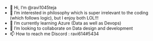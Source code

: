 - 👋 Hi, I’m @ravi1045teja
- 👀 I’m interested in philosophy which is super irrelevant to the coding (which follows logic), but I enjoy both LOL!!!
- 🌱 I’m currently learning Azure (Data as well as Devops)
- 💞️ I’m looking to collaborate on Data design and development
- 📫 How to reach me Discord :  ravi614#5434


